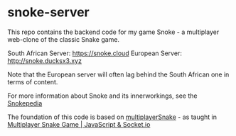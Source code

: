 # snoke-server

This repo contains the backend code for my game Snoke - a multiplayer web-clone of the classic Snake game.

South African Server: https://snoke.cloud
European Server: http://snoke.ducksx3.xyz

Note that the European server will often lag behind the South African one in terms of content.

For more information about Snoke and its innerworkings, see the [Snokepedia](https://snoke.cloud/Snokepedia.pdf)

The foundation of this code is based on [multiplayerSnake](https://github.com/HungryTurtleCode/multiplayerSnake) - as taught in [Multiplayer Snake Game | JavaScript & Socket.io](https://www.youtube.com/watch?v=ppcBIHv_ZPs)
